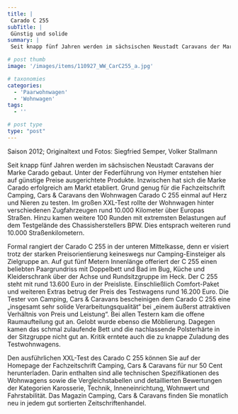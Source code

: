 ```yaml
---
title: |
 Carado C 255
subTitle: |
 Günstig und solide
summary: |
 Seit knapp fünf Jahren werden im sächsischen Neustadt Caravans der Marke Carado gebaut. Unter der Federführung von Hymer entstehen hier auf günstige Preise ausgerichtete Produkte. Inzwischen hat sich Carado erfolgreich am Markt etabliert. Grund genug für die Fachzeitschrift Camping, Cars & Caravans den Wohnwagen Carado C 255

# post thumb
image: '/images/items/110927_WW_CarC255_a.jpg'

# taxonomies
categories: 
  - 'Paarwohnwagen'
  - 'Wohnwagen'
tags:
  - ''

# post type
type: "post"
---
```


Saison 2012; Originaltext und Fotos: Siegfried Semper, Volker Stallmann

Seit knapp fünf Jahren werden im sächsischen Neustadt Caravans der Marke Carado gebaut. Unter der Federführung von Hymer entstehen hier auf günstige Preise ausgerichtete Produkte. Inzwischen hat sich die Marke Carado erfolgreich am Markt etabliert. Grund genug für die Fachzeitschrift Camping, Cars & Caravans den Wohnwagen Carado C 255 einmal auf Herz und Nieren zu testen. Im großen XXL-Test rollte der Wohnwagen hinter verschiedenen Zugfahrzeugen rund 10.000 Kilometer über Europas Straßen. Hinzu kamen weitere 100 Runden mit extremsten Belastungen auf dem Testgelände des Chassisherstellers BPW. Dies entsprach weiteren rund 10.000 Straßenkilometern.

Formal rangiert der Carado C 255 in der unteren Mittelkasse, denn er visiert trotz der starken Preisorientierung keineswegs nur Camping-Einsteiger als Zielgruppe an. Auf gut fünf Metern Innenlänge offeriert der C 255 einen beliebten Paargrundriss mit Doppelbett und Bad im Bug, Küche und Kleiderschrank über der Achse und Rundsitzgruppe im Heck. Der C 255 steht mit rund 13.600 Euro in der Preisliste. Einschließlich Comfort-Paket und weiteren Extras betrug der Preis des Testwagens rund 16.200 Euro. Die Tester von Camping, Cars & Caravans bescheinigen dem Carado C 255 eine „insgesamt sehr solide Verarbeitungsqualität“ bei „einem äußerst attraktiven Verhältnis von Preis und Leistung“. Bei allen Testern kam die offene Raumaufteilung gut an. Gelobt wurde ebenso die Möblierung. Dagegen kamen das schmal zulaufende Bett und die nachlassende Polsterhärte in der Sitzgruppe nicht gut an. Kritik erntete auch die zu knappe Zuladung des Testwohnwagens.

Den ausführlichen XXL-Test des Carado C 255 können Sie auf der Homepage der Fachzeitschrift Camping, Cars & Caravans für nur 50 Cent herunterladen. Darin enthalten sind alle technischen Spezifikationen des Wohnwagens sowie die Vergleichstabellen und detaillierten Bewertungen der Kategorien Karosserie, Technik, Inneneinrichtung, Wohnwert und Fahrstabilität. Das Magazin Camping, Cars & Caravans finden Sie monatlich neu in jedem gut sortierten Zeitschriftenhandel.